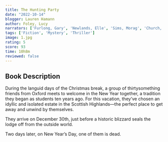 ```yaml
---
title: The Hunting Party 
date: "2022-10-14"
blogger: Lauren Hamann
author: Foley, Lucy
narrators: ['Furlong, Gary', 'Newlands, Elle', 'Sims, Morag', 'Church, Imogen', 'Quirk, Moira']
tags: ['Fiction', 'Mystery', 'Thriller']
image: 1.jpg
rating: 5
score: 93
time: 10h8m
reviewed: false
---
```



## Book Description

During the languid days of the Christmas break, a group of thirtysomething friends from Oxford meets to welcome in the New Year together, a tradition they began as students ten years ago. For this vacation, they’ve chosen an idyllic and isolated estate in the Scottish Highlands—the perfect place to get away and unwind by themselves.

They arrive on December 30th, just before a historic blizzard seals the lodge off from the outside world.

Two days later, on New Year’s Day, one of them is dead.